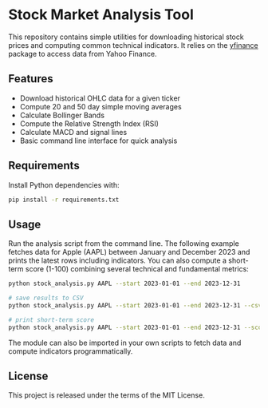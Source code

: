# Stock Market Analysis Tool

This repository contains simple utilities for downloading historical stock
prices and computing common technical indicators. It relies on the
[yfinance](https://github.com/ranaroussi/yfinance) package to access data
from Yahoo Finance.

## Features

- Download historical OHLC data for a given ticker
- Compute 20 and 50 day simple moving averages
- Calculate Bollinger Bands
- Compute the Relative Strength Index (RSI)
- Calculate MACD and signal lines
- Basic command line interface for quick analysis

## Requirements

Install Python dependencies with:

```bash
pip install -r requirements.txt
```

## Usage

Run the analysis script from the command line. The following example fetches
data for Apple (AAPL) between January and December 2023 and prints the latest
rows including indicators. You can also compute a short-term score (1-100)
combining several technical and fundamental metrics:

```bash
python stock_analysis.py AAPL --start 2023-01-01 --end 2023-12-31

# save results to CSV
python stock_analysis.py AAPL --start 2023-01-01 --end 2023-12-31 --csv aapl.csv

# print short-term score
python stock_analysis.py AAPL --start 2023-01-01 --end 2023-12-31 --score
```

The module can also be imported in your own scripts to fetch data and compute
indicators programmatically.

## License

This project is released under the terms of the MIT License.
